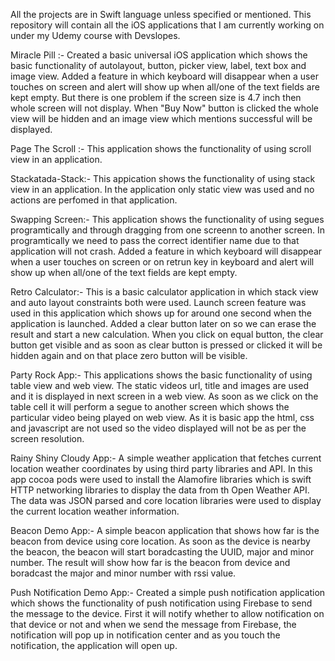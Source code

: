 All the projects are in Swift language unless specified or mentioned. This repository will contain all the iOS applications that I am currently working on under my Udemy course with Devslopes.

Miracle Pill :- Created a basic universal iOS application which shows the basic functionality of autolayout, button, picker view, label, text box and image view. Added a feature in which keyboard will disappear when a user touches on screen and alert will show up when all/one of the text fields are kept empty. But there is one problem if the screen size is 4.7 inch then whole screen will not display. When "Buy Now" button is clicked the whole view will be hidden and an image view which mentions successful will be displayed.

Page The Scroll :- This application shows the functionality of using scroll view in an application. 

Stackatada-Stack:- This appication shows the functionality of using stack view in an application. In the application only static view was used and no actions are perfomed in that application.

Swapping Screen:- This application shows the functionality of using segues programtically and through dragging from one screenn to another screen. In programtically we need to pass the correct identifier name due to that application will not crash. Added a feature in which keyboard will disappear when a user touches on screen or on retrun key in keyboard and alert will show up when all/one of the text fields are kept empty.

Retro Calculator:- This is a basic calculator application in which stack view and auto layout constraints both were used. Launch screen feature was used in this application which shows up for around one second when the application is launched. Added a clear button later on so we can erase the result and start a new calculation. When you click on equal button, the clear button get visible and as soon as clear button is pressed or clicked it will be hidden again and on that place zero button will be visible.

Party Rock App:- This applications shows the basic functionality of using table view and web view. The static videos url, title and images are used and it is displayed in next screen in a web view. As soon as we click on the table cell it will perform a segue to another screen which shows the particular video being played on web view. As it is basic app the html, css and javascript are not used so the video displayed will not be as per the screen resolution.

Rainy Shiny Cloudy App:- A simple weather application that fetches current location weather coordinates by using third party libraries and API. In this app cocoa pods were used to install the Alamofire libraries which is swift HTTP networking libraries to display the data from th Open Weather API. The data was JSON parsed and core location libraries were used to display the current location weather information. 

Beacon Demo App:- A simple beacon application that shows how far is the beacon from device using core location. As soon as the device is nearby the beacon, the beacon will start boradcasting the UUID, major and minor number. The result will show how far is the beacon from device and boradcast the major and minor number with rssi value.

Push Notification Demo App:- Created a simple push notification application which shows the functionality of push notification using Firebase to send the message to the device. First it will notify whether to allow notification on that device or not and when we send the message from Firebase, the notification will pop up in notification center and as you touch the notification, the application will open up.
